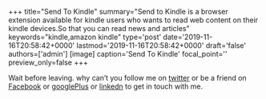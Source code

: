 +++
title="Send To Kindle"
summary="Send to Kindle is a browser extension available for kindle users who wants to read web content on their kindle devices.So that you can read news and articles"
keywords="kindle,amazon kindle"
type='post'
date='2019-11-16T20:58:42+0000'
lastmod='2019-11-16T20:58:42+0000'
draft='false'
authors=['admin']
[image]
caption='Send To Kindle'
focal_point=''
preview_only=false
+++










Wait before leaving.
why can’t you follow me on <a href="https://twitter.com/arungudelli" target="_blank">twitter</a> or be a friend on <a href="https://www.facebook.com/gudelliArun" target="_blank">Facebook</a> or <a href="https://plus.google.com/+ArunkumarGudelli" target="_blank">googlePlus</a> or <a href="https://www.linkedin.com/in/arungudelli/" target="_blank">linkedn</a> to get in touch with me.









